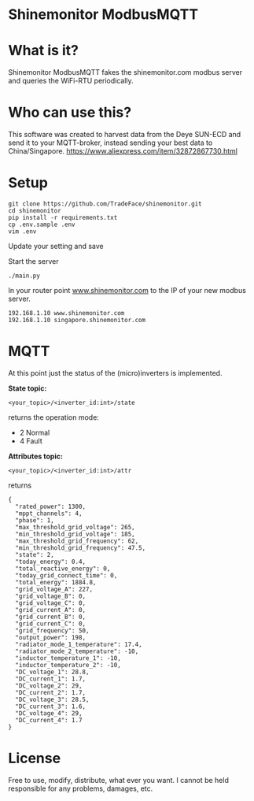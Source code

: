 Shinemonitor ModbusMQTT
=====================

# What is it?
Shinemonitor ModbusMQTT fakes the shinemonitor.com modbus server and queries the WiFi-RTU periodically.

# Who can use this? 
This software was created to harvest data from the Deye SUN-ECD and send it to your MQTT-broker, instead sending your best data to China/Singapore. https://www.aliexpress.com/item/32872867730.html 

# Setup

```
git clone https://github.com/TradeFace/shinemonitor.git
cd shinemonitor
pip install -r requirements.txt
cp .env.sample .env
vim .env 
```
Update your setting and save

Start the server
```
./main.py
```

In your router point www.shinemonitor.com to the IP of your new modbus server.
```
192.168.1.10 www.shinemonitor.com
192.168.1.10 singapore.shinemonitor.com
```

# MQTT
At this point just the status of the (micro)inverters is implemented. 

__State topic:__
```
<your_topic>/<inverter_id:int>/state
```
returns the operation mode: 
- 2 Normal 
- 4 Fault

__Attributes topic:__
```
<your_topic>/<inverter_id:int>/attr
```
returns
```
{
  "rated_power": 1300,
  "mppt_channels": 4,
  "phase": 1,
  "max_threshold_grid_voltage": 265,
  "min_threshold_grid_voltage": 185,
  "max_threshold_grid_frequency": 62,
  "min_threshold_grid_frequency": 47.5,
  "state": 2,
  "today_energy": 0.4,
  "total_reactive_energy": 0,
  "today_grid_connect_time": 0,
  "total_energy": 1884.8,
  "grid_voltage_A": 227,
  "grid_voltage_B": 0,
  "grid_voltage_C": 0,
  "grid_current_A": 0,
  "grid_current_B": 0,
  "grid_current_C": 0,
  "grid_frequency": 50,
  "output_power": 198,
  "radiator_mode_1_temperature": 17.4,
  "radiator_mode_2_temperature": -10,
  "inductor_temperature_1": -10,
  "inductor_temperature_2": -10,
  "DC_voltage_1": 28.8,
  "DC_current_1": 1.7,
  "DC_voltage_2": 29,
  "DC_current_2": 1.7,
  "DC_voltage_3": 28.5,
  "DC_current_3": 1.6,
  "DC_voltage_4": 29,
  "DC_current_4": 1.7
}
```

# License 
Free to use, modify, distribute, what ever you want. I cannot be held responsible for any problems, damages, etc. 

